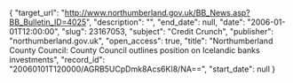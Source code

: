 {
  "target_url": "http://www.northumberland.gov.uk/BB_News.asp?BB_Bulletin_ID=4025", 
  "description": "", 
  "end_date": null, 
  "date": "2006-01-01T12:00:00", 
  "slug": 23167053, 
  "subject": "Credit Crunch", 
  "publisher": "northumberland.gov.uk", 
  "open_access": true, 
  "title": "Northumberland County Council: County Council outlines position on Icelandic banks investments", 
  "record_id": "20060101T120000/AGRB5UCpDmk8Acs6KI8/NA==", 
  "start_date": null
}

